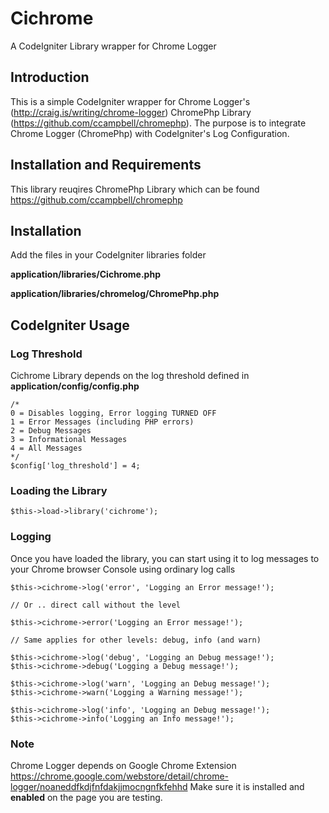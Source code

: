 Cichrome
========

A CodeIgniter Library wrapper for Chrome Logger

Introduction
------------
This is a simple CodeIgniter wrapper for Chrome Logger's (http://craig.is/writing/chrome-logger) ChromePhp Library (https://github.com/ccampbell/chromephp).
The purpose is to integrate Chrome Logger (ChromePhp) with CodeIgniter's Log Configuration.

Installation and Requirements
-----------------------------
This library reuqires ChromePhp Library which can be found https://github.com/ccampbell/chromephp

## Installation

Add the files in your CodeIgniter libraries folder 

**application/libraries/Cichrome.php**

**application/libraries/chromelog/ChromePhp.php**

CodeIgniter Usage
-----------------
### Log Threshold
Cichrome Library depends on the log threshold defined in **application/config/config.php**

    /*
    0 = Disables logging, Error logging TURNED OFF
    1 = Error Messages (including PHP errors)
    2 = Debug Messages
    3 = Informational Messages
    4 = All Messages
    */
    $config['log_threshold'] = 4;

### Loading the Library
    $this->load->library('cichrome');
    
### Logging
Once you have loaded the library, you can start using it to log messages to your Chrome browser Console using ordinary log calls

    $this->cichrome->log('error', 'Logging an Error message!');
    
    // Or .. direct call without the level
    
    $this->cichrome->error('Logging an Error message!');
    
    // Same applies for other levels: debug, info (and warn)
    
    $this->cichrome->log('debug', 'Logging an Debug message!');
    $this->cichrome->debug('Logging a Debug message!');
    
    $this->cichrome->log('warn', 'Logging an Debug message!');
    $this->cichrome->warn('Logging a Warning message!');
    
    $this->cichrome->log('info', 'Logging an Debug message!');
    $this->cichrome->info('Logging an Info message!');
    
### Note
Chrome Logger depends on Google Chrome Extension https://chrome.google.com/webstore/detail/chrome-logger/noaneddfkdjfnfdakjjmocngnfkfehhd 
Make sure it is installed and **enabled** on the page you are testing.
